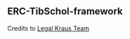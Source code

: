 ## ERC-TibSchol-framework

Credits to [Legal Kraus Team](https://www.oeaw.ac.at/acdh/projects/karl-kraus-legal-papers/)
